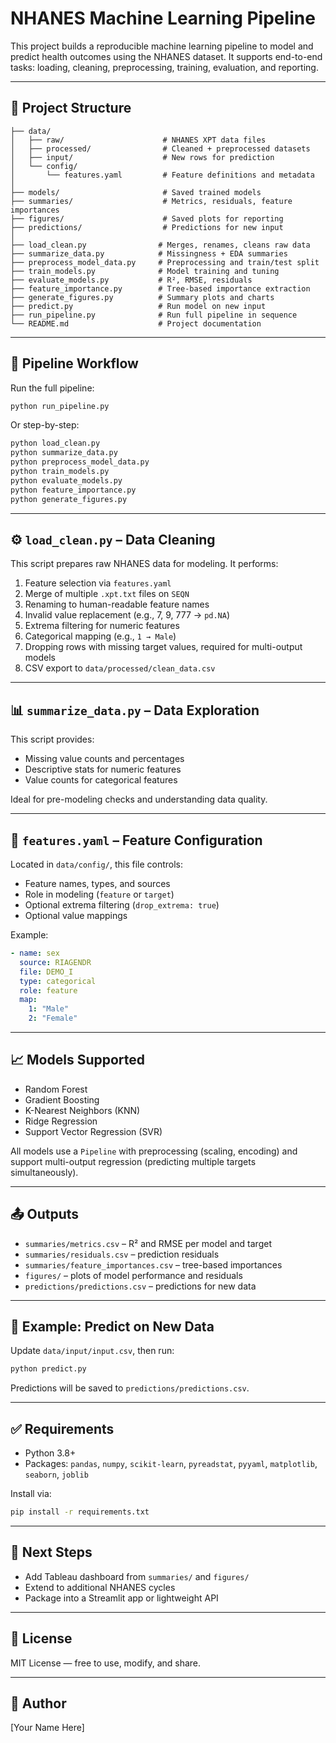 # NHANES Machine Learning Pipeline

This project builds a reproducible machine learning pipeline to model and predict health outcomes using the NHANES dataset. It supports end-to-end tasks: loading, cleaning, preprocessing, training, evaluation, and reporting.

---

## 📁 Project Structure

```
├── data/
│   ├── raw/                      # NHANES XPT data files
│   ├── processed/                # Cleaned + preprocessed datasets
│   ├── input/                    # New rows for prediction
│   └── config/
│       └── features.yaml         # Feature definitions and metadata
│
├── models/                       # Saved trained models
├── summaries/                    # Metrics, residuals, feature importances
├── figures/                      # Saved plots for reporting
├── predictions/                  # Predictions for new input
│
├── load_clean.py                # Merges, renames, cleans raw data
├── summarize_data.py            # Missingness + EDA summaries
├── preprocess_model_data.py     # Preprocessing and train/test split
├── train_models.py              # Model training and tuning
├── evaluate_models.py           # R², RMSE, residuals
├── feature_importance.py        # Tree-based importance extraction
├── generate_figures.py          # Summary plots and charts
├── predict.py                   # Run model on new input
├── run_pipeline.py              # Run full pipeline in sequence
└── README.md                    # Project documentation
```

---

## 🔁 Pipeline Workflow

Run the full pipeline:

```bash
python run_pipeline.py
```

Or step-by-step:

```bash
python load_clean.py
python summarize_data.py
python preprocess_model_data.py
python train_models.py
python evaluate_models.py
python feature_importance.py
python generate_figures.py
```

---

## ⚙️ `load_clean.py` – Data Cleaning

This script prepares raw NHANES data for modeling. It performs:

1. Feature selection via `features.yaml`
2. Merge of multiple `.xpt.txt` files on `SEQN`
3. Renaming to human-readable feature names
4. Invalid value replacement (e.g., 7, 9, 777 → `pd.NA`)
5. Extrema filtering for numeric features
6. Categorical mapping (e.g., `1 → Male`)
7. Dropping rows with missing target values, required for multi-output models
8. CSV export to `data/processed/clean_data.csv`

---

## 📊 `summarize_data.py` – Data Exploration

This script provides:

- Missing value counts and percentages
- Descriptive stats for numeric features
- Value counts for categorical features

Ideal for pre-modeling checks and understanding data quality.

---

## 📄 `features.yaml` – Feature Configuration

Located in `data/config/`, this file controls:

- Feature names, types, and sources
- Role in modeling (`feature` or `target`)
- Optional extrema filtering (`drop_extrema: true`)
- Optional value mappings

Example:

```yaml
- name: sex
  source: RIAGENDR
  file: DEMO_I
  type: categorical
  role: feature
  map:
    1: "Male"
    2: "Female"
```

---

## 📈 Models Supported

- Random Forest
- Gradient Boosting
- K-Nearest Neighbors (KNN)
- Ridge Regression
- Support Vector Regression (SVR)

All models use a `Pipeline` with preprocessing (scaling, encoding) and support multi-output regression (predicting multiple targets simultaneously).

---

## 📤 Outputs

- `summaries/metrics.csv` – R² and RMSE per model and target
- `summaries/residuals.csv` – prediction residuals
- `summaries/feature_importances.csv` – tree-based importances
- `figures/` – plots of model performance and residuals
- `predictions/predictions.csv` – predictions for new data

---

## 🧠 Example: Predict on New Data

Update `data/input/input.csv`, then run:

```bash
python predict.py
```

Predictions will be saved to `predictions/predictions.csv`.

---

## ✅ Requirements

- Python 3.8+
- Packages: `pandas`, `numpy`, `scikit-learn`, `pyreadstat`, `pyyaml`, `matplotlib`, `seaborn`, `joblib`

Install via:

```bash
pip install -r requirements.txt
```

---

## 🧭 Next Steps

- Add Tableau dashboard from `summaries/` and `figures/`
- Extend to additional NHANES cycles
- Package into a Streamlit app or lightweight API

---

## 📇 License

MIT License — free to use, modify, and share.

---

## 👤 Author

[Your Name Here]
